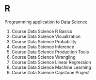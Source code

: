 # R
Programming
application to Data Science
1.	Course Data Science R Basics
2.	Course Data Science Visualization
3.	Course Data Science Probability
4.	Course Data Science Inference
5.	Course Data Science Production Tools
6.	Course Data Science Wrangling
7.	Course Data Science Linear Regression
8.	Course Data Science Machine Learning
9.	Course Data Science Capstone Project
